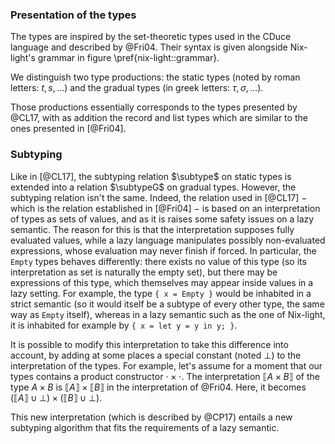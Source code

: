 ### Presentation of the types

The types are inspired by the set-theoretic types used in the CDuce language
and described by @Fri04.
Their syntax is given alongside Nix-light's grammar in
figure \pref{nix-light::grammar}.

We distinguish two type productions: the static types (noted by roman letters:
$t, s, \ldots$) and the gradual types (in greek letters: $τ, σ, \ldots$).

Those productions essentially corresponds to the types presented by @CL17,
with as addition the record and list types which are similar to the ones
presented in [@Fri04].

### Subtyping

Like in [@CL17], the subtyping relation $\subtype$ on static types is extended
into a relation $\subtypeG$ on gradual types.
However, the subtyping relation isn't the same. Indeed, the relation used in
[@CL17] − which is the relation established in [@Fri04] − is based on an
interpretation of types as sets of values, and as it is raises some safety
issues on a lazy semantic.
The reason for this is that the interpretation supposes fully evaluated values,
while a lazy language manipulates possibly non-evaluated expressions, whose
evaluation may never finish if forced. In particular, the `Empty` types behaves
differently: there exists no value of this type (so its interpretation as set
is naturally the empty set), but there may be expressions of this type, which
themselves may appear inside values in a lazy setting.
For example, the type `{ x = Empty }` would be inhabited in a strict semantic
(so it would itself be a subtype of every other type, the same way as `Empty`
itself), whereas in a lazy semantic such as the one of Nix-light, it is
inhabited for example by `{ x = let y = y in y; }`.

It is possible to modify this interpretation to take this difference into
account, by adding at some places a special constant (noted $\bot$) to the
interpretation of the types.
For example, let's assume for a moment that our types contains a product
constructor $\cdot \times \cdot$.
The interpretation $\llbracket A \times B \rrbracket$ of the type $A \times B$
is $\llbracket A \rrbracket \times \llbracket B \rrbracket$ in the
interpretation of @Fri04.  Here, it becomes $\left(\llbracket A \rrbracket \cup
\bot \right) \times \left(\llbracket B \rrbracket \cup \bot \right)$.

This new interpretation (which is described by @CP17) entails a new subtyping
algorithm that fits the requirements of a lazy semantic.

